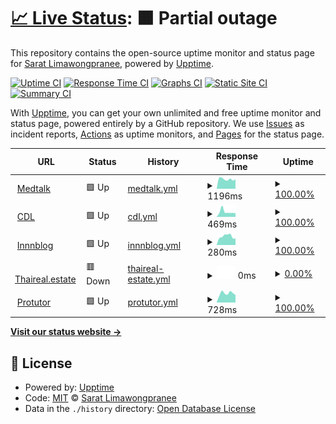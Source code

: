 # [📈 Live Status](https://innneang.github.io/uptimerobot): <!--live status--> **🟧 Partial outage**

This repository contains the open-source uptime monitor and status page for [Sarat Limawongpranee](https://www.innnblog.com), powered by [Upptime](https://github.com/upptime/upptime).

[![Uptime CI](https://github.com/innneang/uptimerobot/workflows/Uptime%20CI/badge.svg)](https://github.com/innneang/uptimerobot/actions?query=workflow%3A%22Uptime+CI%22)
[![Response Time CI](https://github.com/innneang/uptimerobot/workflows/Response%20Time%20CI/badge.svg)](https://github.com/innneang/uptimerobot/actions?query=workflow%3A%22Response+Time+CI%22)
[![Graphs CI](https://github.com/innneang/uptimerobot/workflows/Graphs%20CI/badge.svg)](https://github.com/innneang/uptimerobot/actions?query=workflow%3A%22Graphs+CI%22)
[![Static Site CI](https://github.com/innneang/uptimerobot/workflows/Static%20Site%20CI/badge.svg)](https://github.com/innneang/uptimerobot/actions?query=workflow%3A%22Static+Site+CI%22)
[![Summary CI](https://github.com/innneang/uptimerobot/workflows/Summary%20CI/badge.svg)](https://github.com/innneang/uptimerobot/actions?query=workflow%3A%22Summary+CI%22)

With [Upptime](https://upptime.js.org), you can get your own unlimited and free uptime monitor and status page, powered entirely by a GitHub repository. We use [Issues](https://github.com/innneang/uptimerobot/issues) as incident reports, [Actions](https://github.com/innneang/uptimerobot/actions) as uptime monitors, and [Pages](https://innneang.github.io/uptimerobot) for the status page.

<!--start: status pages-->
<!-- This summary is generated by Upptime (https://github.com/upptime/upptime) -->
<!-- Do not edit this manually, your changes will be overwritten -->
<!-- prettier-ignore -->
| URL | Status | History | Response Time | Uptime |
| --- | ------ | ------- | ------------- | ------ |
| <img alt="" src="https://favicons.githubusercontent.com/medtalk.in.th" height="13"> [Medtalk](https://medtalk.in.th) | 🟩 Up | [medtalk.yml](https://github.com/innneang/uptimerobot/commits/HEAD/history/medtalk.yml) | <details><summary><img alt="Response time graph" src="./graphs/medtalk/response-time-week.png" height="20"> 1196ms</summary><br><a href="https://uptime.thaireal.estate/history/medtalk"><img alt="Response time 1184" src="https://img.shields.io/endpoint?url=https%3A%2F%2Fraw.githubusercontent.com%2Finnneang%2Fuptimerobot%2FHEAD%2Fapi%2Fmedtalk%2Fresponse-time.json"></a><br><a href="https://uptime.thaireal.estate/history/medtalk"><img alt="24-hour response time 1363" src="https://img.shields.io/endpoint?url=https%3A%2F%2Fraw.githubusercontent.com%2Finnneang%2Fuptimerobot%2FHEAD%2Fapi%2Fmedtalk%2Fresponse-time-day.json"></a><br><a href="https://uptime.thaireal.estate/history/medtalk"><img alt="7-day response time 1196" src="https://img.shields.io/endpoint?url=https%3A%2F%2Fraw.githubusercontent.com%2Finnneang%2Fuptimerobot%2FHEAD%2Fapi%2Fmedtalk%2Fresponse-time-week.json"></a><br><a href="https://uptime.thaireal.estate/history/medtalk"><img alt="30-day response time 1134" src="https://img.shields.io/endpoint?url=https%3A%2F%2Fraw.githubusercontent.com%2Finnneang%2Fuptimerobot%2FHEAD%2Fapi%2Fmedtalk%2Fresponse-time-month.json"></a><br><a href="https://uptime.thaireal.estate/history/medtalk"><img alt="1-year response time 1201" src="https://img.shields.io/endpoint?url=https%3A%2F%2Fraw.githubusercontent.com%2Finnneang%2Fuptimerobot%2FHEAD%2Fapi%2Fmedtalk%2Fresponse-time-year.json"></a></details> | <details><summary><a href="https://uptime.thaireal.estate/history/medtalk">100.00%</a></summary><a href="https://uptime.thaireal.estate/history/medtalk"><img alt="All-time uptime 99.62%" src="https://img.shields.io/endpoint?url=https%3A%2F%2Fraw.githubusercontent.com%2Finnneang%2Fuptimerobot%2FHEAD%2Fapi%2Fmedtalk%2Fuptime.json"></a><br><a href="https://uptime.thaireal.estate/history/medtalk"><img alt="24-hour uptime 100.00%" src="https://img.shields.io/endpoint?url=https%3A%2F%2Fraw.githubusercontent.com%2Finnneang%2Fuptimerobot%2FHEAD%2Fapi%2Fmedtalk%2Fuptime-day.json"></a><br><a href="https://uptime.thaireal.estate/history/medtalk"><img alt="7-day uptime 100.00%" src="https://img.shields.io/endpoint?url=https%3A%2F%2Fraw.githubusercontent.com%2Finnneang%2Fuptimerobot%2FHEAD%2Fapi%2Fmedtalk%2Fuptime-week.json"></a><br><a href="https://uptime.thaireal.estate/history/medtalk"><img alt="30-day uptime 100.00%" src="https://img.shields.io/endpoint?url=https%3A%2F%2Fraw.githubusercontent.com%2Finnneang%2Fuptimerobot%2FHEAD%2Fapi%2Fmedtalk%2Fuptime-month.json"></a><br><a href="https://uptime.thaireal.estate/history/medtalk"><img alt="1-year uptime 99.62%" src="https://img.shields.io/endpoint?url=https%3A%2F%2Fraw.githubusercontent.com%2Finnneang%2Fuptimerobot%2FHEAD%2Fapi%2Fmedtalk%2Fuptime-year.json"></a></details>
| <img alt="" src="https://favicons.githubusercontent.com/chuaydolae.com" height="13"> [CDL](https://chuaydolae.com) | 🟩 Up | [cdl.yml](https://github.com/innneang/uptimerobot/commits/HEAD/history/cdl.yml) | <details><summary><img alt="Response time graph" src="./graphs/cdl/response-time-week.png" height="20"> 469ms</summary><br><a href="https://uptime.thaireal.estate/history/cdl"><img alt="Response time 416" src="https://img.shields.io/endpoint?url=https%3A%2F%2Fraw.githubusercontent.com%2Finnneang%2Fuptimerobot%2FHEAD%2Fapi%2Fcdl%2Fresponse-time.json"></a><br><a href="https://uptime.thaireal.estate/history/cdl"><img alt="24-hour response time 405" src="https://img.shields.io/endpoint?url=https%3A%2F%2Fraw.githubusercontent.com%2Finnneang%2Fuptimerobot%2FHEAD%2Fapi%2Fcdl%2Fresponse-time-day.json"></a><br><a href="https://uptime.thaireal.estate/history/cdl"><img alt="7-day response time 469" src="https://img.shields.io/endpoint?url=https%3A%2F%2Fraw.githubusercontent.com%2Finnneang%2Fuptimerobot%2FHEAD%2Fapi%2Fcdl%2Fresponse-time-week.json"></a><br><a href="https://uptime.thaireal.estate/history/cdl"><img alt="30-day response time 419" src="https://img.shields.io/endpoint?url=https%3A%2F%2Fraw.githubusercontent.com%2Finnneang%2Fuptimerobot%2FHEAD%2Fapi%2Fcdl%2Fresponse-time-month.json"></a><br><a href="https://uptime.thaireal.estate/history/cdl"><img alt="1-year response time 413" src="https://img.shields.io/endpoint?url=https%3A%2F%2Fraw.githubusercontent.com%2Finnneang%2Fuptimerobot%2FHEAD%2Fapi%2Fcdl%2Fresponse-time-year.json"></a></details> | <details><summary><a href="https://uptime.thaireal.estate/history/cdl">100.00%</a></summary><a href="https://uptime.thaireal.estate/history/cdl"><img alt="All-time uptime 99.97%" src="https://img.shields.io/endpoint?url=https%3A%2F%2Fraw.githubusercontent.com%2Finnneang%2Fuptimerobot%2FHEAD%2Fapi%2Fcdl%2Fuptime.json"></a><br><a href="https://uptime.thaireal.estate/history/cdl"><img alt="24-hour uptime 100.00%" src="https://img.shields.io/endpoint?url=https%3A%2F%2Fraw.githubusercontent.com%2Finnneang%2Fuptimerobot%2FHEAD%2Fapi%2Fcdl%2Fuptime-day.json"></a><br><a href="https://uptime.thaireal.estate/history/cdl"><img alt="7-day uptime 100.00%" src="https://img.shields.io/endpoint?url=https%3A%2F%2Fraw.githubusercontent.com%2Finnneang%2Fuptimerobot%2FHEAD%2Fapi%2Fcdl%2Fuptime-week.json"></a><br><a href="https://uptime.thaireal.estate/history/cdl"><img alt="30-day uptime 100.00%" src="https://img.shields.io/endpoint?url=https%3A%2F%2Fraw.githubusercontent.com%2Finnneang%2Fuptimerobot%2FHEAD%2Fapi%2Fcdl%2Fuptime-month.json"></a><br><a href="https://uptime.thaireal.estate/history/cdl"><img alt="1-year uptime 99.97%" src="https://img.shields.io/endpoint?url=https%3A%2F%2Fraw.githubusercontent.com%2Finnneang%2Fuptimerobot%2FHEAD%2Fapi%2Fcdl%2Fuptime-year.json"></a></details>
| <img alt="" src="https://favicons.githubusercontent.com/innnblog.com" height="13"> [Innnblog](https://innnblog.com) | 🟩 Up | [innnblog.yml](https://github.com/innneang/uptimerobot/commits/HEAD/history/innnblog.yml) | <details><summary><img alt="Response time graph" src="./graphs/innnblog/response-time-week.png" height="20"> 280ms</summary><br><a href="https://uptime.thaireal.estate/history/innnblog"><img alt="Response time 372" src="https://img.shields.io/endpoint?url=https%3A%2F%2Fraw.githubusercontent.com%2Finnneang%2Fuptimerobot%2FHEAD%2Fapi%2Finnnblog%2Fresponse-time.json"></a><br><a href="https://uptime.thaireal.estate/history/innnblog"><img alt="24-hour response time 288" src="https://img.shields.io/endpoint?url=https%3A%2F%2Fraw.githubusercontent.com%2Finnneang%2Fuptimerobot%2FHEAD%2Fapi%2Finnnblog%2Fresponse-time-day.json"></a><br><a href="https://uptime.thaireal.estate/history/innnblog"><img alt="7-day response time 280" src="https://img.shields.io/endpoint?url=https%3A%2F%2Fraw.githubusercontent.com%2Finnneang%2Fuptimerobot%2FHEAD%2Fapi%2Finnnblog%2Fresponse-time-week.json"></a><br><a href="https://uptime.thaireal.estate/history/innnblog"><img alt="30-day response time 321" src="https://img.shields.io/endpoint?url=https%3A%2F%2Fraw.githubusercontent.com%2Finnneang%2Fuptimerobot%2FHEAD%2Fapi%2Finnnblog%2Fresponse-time-month.json"></a><br><a href="https://uptime.thaireal.estate/history/innnblog"><img alt="1-year response time 369" src="https://img.shields.io/endpoint?url=https%3A%2F%2Fraw.githubusercontent.com%2Finnneang%2Fuptimerobot%2FHEAD%2Fapi%2Finnnblog%2Fresponse-time-year.json"></a></details> | <details><summary><a href="https://uptime.thaireal.estate/history/innnblog">100.00%</a></summary><a href="https://uptime.thaireal.estate/history/innnblog"><img alt="All-time uptime 100.00%" src="https://img.shields.io/endpoint?url=https%3A%2F%2Fraw.githubusercontent.com%2Finnneang%2Fuptimerobot%2FHEAD%2Fapi%2Finnnblog%2Fuptime.json"></a><br><a href="https://uptime.thaireal.estate/history/innnblog"><img alt="24-hour uptime 100.00%" src="https://img.shields.io/endpoint?url=https%3A%2F%2Fraw.githubusercontent.com%2Finnneang%2Fuptimerobot%2FHEAD%2Fapi%2Finnnblog%2Fuptime-day.json"></a><br><a href="https://uptime.thaireal.estate/history/innnblog"><img alt="7-day uptime 100.00%" src="https://img.shields.io/endpoint?url=https%3A%2F%2Fraw.githubusercontent.com%2Finnneang%2Fuptimerobot%2FHEAD%2Fapi%2Finnnblog%2Fuptime-week.json"></a><br><a href="https://uptime.thaireal.estate/history/innnblog"><img alt="30-day uptime 100.00%" src="https://img.shields.io/endpoint?url=https%3A%2F%2Fraw.githubusercontent.com%2Finnneang%2Fuptimerobot%2FHEAD%2Fapi%2Finnnblog%2Fuptime-month.json"></a><br><a href="https://uptime.thaireal.estate/history/innnblog"><img alt="1-year uptime 100.00%" src="https://img.shields.io/endpoint?url=https%3A%2F%2Fraw.githubusercontent.com%2Finnneang%2Fuptimerobot%2FHEAD%2Fapi%2Finnnblog%2Fuptime-year.json"></a></details>
| <img alt="" src="https://favicons.githubusercontent.com/thaireal.estate" height="13"> [Thaireal.estate](https://thaireal.estate) | 🟥 Down | [thaireal-estate.yml](https://github.com/innneang/uptimerobot/commits/HEAD/history/thaireal-estate.yml) | <details><summary><img alt="Response time graph" src="./graphs/thaireal-estate/response-time-week.png" height="20"> 0ms</summary><br><a href="https://uptime.thaireal.estate/history/thaireal-estate"><img alt="Response time 1350" src="https://img.shields.io/endpoint?url=https%3A%2F%2Fraw.githubusercontent.com%2Finnneang%2Fuptimerobot%2FHEAD%2Fapi%2Fthaireal-estate%2Fresponse-time.json"></a><br><a href="https://uptime.thaireal.estate/history/thaireal-estate"><img alt="24-hour response time 0" src="https://img.shields.io/endpoint?url=https%3A%2F%2Fraw.githubusercontent.com%2Finnneang%2Fuptimerobot%2FHEAD%2Fapi%2Fthaireal-estate%2Fresponse-time-day.json"></a><br><a href="https://uptime.thaireal.estate/history/thaireal-estate"><img alt="7-day response time 0" src="https://img.shields.io/endpoint?url=https%3A%2F%2Fraw.githubusercontent.com%2Finnneang%2Fuptimerobot%2FHEAD%2Fapi%2Fthaireal-estate%2Fresponse-time-week.json"></a><br><a href="https://uptime.thaireal.estate/history/thaireal-estate"><img alt="30-day response time 983" src="https://img.shields.io/endpoint?url=https%3A%2F%2Fraw.githubusercontent.com%2Finnneang%2Fuptimerobot%2FHEAD%2Fapi%2Fthaireal-estate%2Fresponse-time-month.json"></a><br><a href="https://uptime.thaireal.estate/history/thaireal-estate"><img alt="1-year response time 1373" src="https://img.shields.io/endpoint?url=https%3A%2F%2Fraw.githubusercontent.com%2Finnneang%2Fuptimerobot%2FHEAD%2Fapi%2Fthaireal-estate%2Fresponse-time-year.json"></a></details> | <details><summary><a href="https://uptime.thaireal.estate/history/thaireal-estate">0.00%</a></summary><a href="https://uptime.thaireal.estate/history/thaireal-estate"><img alt="All-time uptime 94.94%" src="https://img.shields.io/endpoint?url=https%3A%2F%2Fraw.githubusercontent.com%2Finnneang%2Fuptimerobot%2FHEAD%2Fapi%2Fthaireal-estate%2Fuptime.json"></a><br><a href="https://uptime.thaireal.estate/history/thaireal-estate"><img alt="24-hour uptime 0.00%" src="https://img.shields.io/endpoint?url=https%3A%2F%2Fraw.githubusercontent.com%2Finnneang%2Fuptimerobot%2FHEAD%2Fapi%2Fthaireal-estate%2Fuptime-day.json"></a><br><a href="https://uptime.thaireal.estate/history/thaireal-estate"><img alt="7-day uptime 0.00%" src="https://img.shields.io/endpoint?url=https%3A%2F%2Fraw.githubusercontent.com%2Finnneang%2Fuptimerobot%2FHEAD%2Fapi%2Fthaireal-estate%2Fuptime-week.json"></a><br><a href="https://uptime.thaireal.estate/history/thaireal-estate"><img alt="30-day uptime 51.40%" src="https://img.shields.io/endpoint?url=https%3A%2F%2Fraw.githubusercontent.com%2Finnneang%2Fuptimerobot%2FHEAD%2Fapi%2Fthaireal-estate%2Fuptime-month.json"></a><br><a href="https://uptime.thaireal.estate/history/thaireal-estate"><img alt="1-year uptime 94.93%" src="https://img.shields.io/endpoint?url=https%3A%2F%2Fraw.githubusercontent.com%2Finnneang%2Fuptimerobot%2FHEAD%2Fapi%2Fthaireal-estate%2Fuptime-year.json"></a></details>
| <img alt="" src="https://favicons.githubusercontent.com/protutor.in.th" height="13"> [Protutor](https://protutor.in.th) | 🟩 Up | [protutor.yml](https://github.com/innneang/uptimerobot/commits/HEAD/history/protutor.yml) | <details><summary><img alt="Response time graph" src="./graphs/protutor/response-time-week.png" height="20"> 728ms</summary><br><a href="https://uptime.thaireal.estate/history/protutor"><img alt="Response time 628" src="https://img.shields.io/endpoint?url=https%3A%2F%2Fraw.githubusercontent.com%2Finnneang%2Fuptimerobot%2FHEAD%2Fapi%2Fprotutor%2Fresponse-time.json"></a><br><a href="https://uptime.thaireal.estate/history/protutor"><img alt="24-hour response time 637" src="https://img.shields.io/endpoint?url=https%3A%2F%2Fraw.githubusercontent.com%2Finnneang%2Fuptimerobot%2FHEAD%2Fapi%2Fprotutor%2Fresponse-time-day.json"></a><br><a href="https://uptime.thaireal.estate/history/protutor"><img alt="7-day response time 728" src="https://img.shields.io/endpoint?url=https%3A%2F%2Fraw.githubusercontent.com%2Finnneang%2Fuptimerobot%2FHEAD%2Fapi%2Fprotutor%2Fresponse-time-week.json"></a><br><a href="https://uptime.thaireal.estate/history/protutor"><img alt="30-day response time 644" src="https://img.shields.io/endpoint?url=https%3A%2F%2Fraw.githubusercontent.com%2Finnneang%2Fuptimerobot%2FHEAD%2Fapi%2Fprotutor%2Fresponse-time-month.json"></a><br><a href="https://uptime.thaireal.estate/history/protutor"><img alt="1-year response time 628" src="https://img.shields.io/endpoint?url=https%3A%2F%2Fraw.githubusercontent.com%2Finnneang%2Fuptimerobot%2FHEAD%2Fapi%2Fprotutor%2Fresponse-time-year.json"></a></details> | <details><summary><a href="https://uptime.thaireal.estate/history/protutor">100.00%</a></summary><a href="https://uptime.thaireal.estate/history/protutor"><img alt="All-time uptime 99.98%" src="https://img.shields.io/endpoint?url=https%3A%2F%2Fraw.githubusercontent.com%2Finnneang%2Fuptimerobot%2FHEAD%2Fapi%2Fprotutor%2Fuptime.json"></a><br><a href="https://uptime.thaireal.estate/history/protutor"><img alt="24-hour uptime 100.00%" src="https://img.shields.io/endpoint?url=https%3A%2F%2Fraw.githubusercontent.com%2Finnneang%2Fuptimerobot%2FHEAD%2Fapi%2Fprotutor%2Fuptime-day.json"></a><br><a href="https://uptime.thaireal.estate/history/protutor"><img alt="7-day uptime 100.00%" src="https://img.shields.io/endpoint?url=https%3A%2F%2Fraw.githubusercontent.com%2Finnneang%2Fuptimerobot%2FHEAD%2Fapi%2Fprotutor%2Fuptime-week.json"></a><br><a href="https://uptime.thaireal.estate/history/protutor"><img alt="30-day uptime 100.00%" src="https://img.shields.io/endpoint?url=https%3A%2F%2Fraw.githubusercontent.com%2Finnneang%2Fuptimerobot%2FHEAD%2Fapi%2Fprotutor%2Fuptime-month.json"></a><br><a href="https://uptime.thaireal.estate/history/protutor"><img alt="1-year uptime 99.98%" src="https://img.shields.io/endpoint?url=https%3A%2F%2Fraw.githubusercontent.com%2Finnneang%2Fuptimerobot%2FHEAD%2Fapi%2Fprotutor%2Fuptime-year.json"></a></details>

<!--end: status pages-->

[**Visit our status website →**](https://innneang.github.io/uptimerobot)

## 📄 License

- Powered by: [Upptime](https://github.com/upptime/upptime)
- Code: [MIT](./LICENSE) © [Sarat Limawongpranee](https://www.innnblog.com)
- Data in the `./history` directory: [Open Database License](https://opendatacommons.org/licenses/odbl/1-0/)
